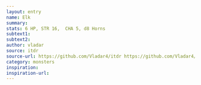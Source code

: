 ```yaml
---
layout: entry
name: Elk
summary:
stats: 6 HP, STR 16,  CHA 5, d8 Horns
subtext1:
subtext2:
author: vladar
source: itdr
source-url: https://github.com/Vladar4/itdr https://github.com/Vladar4/itdr https://github.com/Vladar4/itdr
category: monsters
inspiration:
inspiration-url:
---
```

